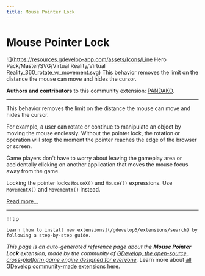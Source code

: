 ```yaml
---
title: Mouse Pointer Lock
---
```

# Mouse Pointer Lock

![](https://resources.gdevelop-app.com/assets/Icons/Line Hero Pack/Master/SVG/Virtual Reality/Virtual Reality_360_rotate_vr_movement.svg)
This behavior removes the limit on the distance the mouse can move and hides the cursor.

**Authors and contributors** to this community extension: [PANDAKO](https://gd.games/PANDAKO).

---

This behavior removes the limit on the distance the mouse can move and hides the cursor.

For example, a user can rotate or continue to manipulate an object by moving the mouse endlessly.
Without the pointer lock, the rotation or operation will stop the moment the pointer reaches the edge of the browser or screen.

Game players don't have to worry about leaving the gameplay area or accidentally clicking on another application that moves the mouse focus away from the game.

Locking the pointer locks `MouseX()` and `MouseY()` expressions.
Use `MovementX()` and `MovementY()` instead.

[Read more...](https://github.com/PANDAKO-GitHub/MousePointerLockExtension)

---

!!! tip

    Learn [how to install new extensions](/gdevelop5/extensions/search) by following a step-by-step guide.

*This page is an auto-generated reference page about the **Mouse Pointer Lock** extension, made by the community of [GDevelop, the open-source, cross-platform game engine designed for everyone](https://gdevelop.io/).* Learn more about [all GDevelop community-made extensions here](/gdevelop5/extensions).